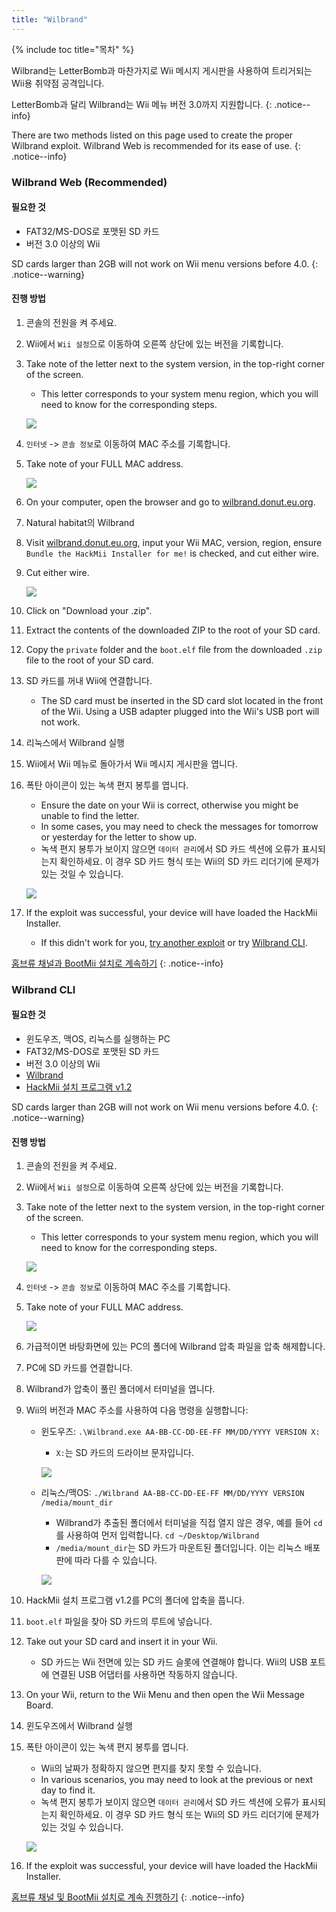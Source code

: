 ```yaml
---
title: "Wilbrand"
---
```


{% include toc title="목차" %}

Wilbrand는 LetterBomb과 마찬가지로 Wii 메시지 게시판을 사용하여 트리거되는 Wii용 취약점 공격입니다.

LetterBomb과 달리 Wilbrand는 Wii 메뉴 버전 3.0까지 지원합니다.
{: .notice--info}

There are two methods listed on this page used to create the proper Wilbrand exploit. Wilbrand Web is recommended for its ease of use.
{: .notice--info}

### Wilbrand Web (Recommended)

#### 필요한 것

* FAT32/MS-DOS로 포맷된 SD 카드
* 버전 3.0 이상의 Wii

SD cards larger than 2GB will not work on Wii menu versions before 4.0.
{: .notice--warning}

#### 진행 방법

1. 콘솔의 전원을 켜 주세요.
1. Wii에서 `Wii 설정`으로 이동하여 오른쪽 상단에 있는 버전을 기록합니다.
1. Take note of the letter next to the system version, in the top-right corner of the screen.
    + This letter corresponds to your system menu region, which you will need to know for the corresponding steps.

    ![](/images/wii/SystemMenuVersion.png)

1. `인터넷` -> `콘솔 정보`로 이동하여 MAC 주소를 기록합니다.
1. Take note of your FULL MAC address.

    ![](/images/wii/MacAddress.png)

1. On your computer, open the browser and go to [wilbrand.donut.eu.org](https://wilbrand.donut.eu.org/).
1. Natural habitat의 Wilbrand
1. Visit [wilbrand.donut.eu.org](https://wilbrand.donut.eu.org/), input your Wii MAC, version, region, ensure `Bundle the HackMii Installer for me!` is checked, and cut either wire.
1. Cut either wire.

    ![](/images/exploits/wilbrand/web.png)

1. Click on "Download your .zip".
1. Extract the contents of the downloaded ZIP to the root of your SD card.
1. Copy the `private` folder and the `boot.elf` file from the downloaded `.zip` file to the root of your SD card.
1. SD 카드를 꺼내 Wii에 연결합니다.
    + The SD card must be inserted in the SD card slot located in the front of the Wii. Using a USB adapter plugged into the Wii's USB port will not work.
1. 리눅스에서 Wilbrand 실행
1. Wii에서 Wii 메뉴로 돌아가서 Wii 메시지 게시판을 엽니다.
1. 폭탄 아이콘이 있는 녹색 편지 봉투를 엽니다.
    + Ensure the date on your Wii is correct, otherwise you might be unable to find the letter.
    + In some cases, you may need to check the messages for tomorrow or yesterday for the letter to show up.
    + 녹색 편지 봉투가 보이지 않으면 `데이터 관리`에서 SD 카드 섹션에 오류가 표시되는지 확인하세요. 이 경우 SD 카드 형식 또는 Wii의 SD 카드 리더기에 문제가 있는 것일 수 있습니다.

    ![](/images/exploits/wilbrand/msgboard.png)

1. If the exploit was successful, your device will have loaded the HackMii Installer.
    + If this didn't work for you, [try another exploit](get-started) or try [Wilbrand CLI](#wilbrand-cli).

[홈브류 채널과 BootMii 설치로 계속하기](hbc)
{: .notice--info}

### Wilbrand CLI

#### 필요한 것

* 윈도우즈, 맥OS, 리눅스를 실행하는 PC
* FAT32/MS-DOS로 포맷된 SD 카드
* 버전 3.0 이상의 Wii
* [Wilbrand](https://static.wiidatabase.de/Wilbrand.zip)
* [HackMii 설치 프로그램 v1.2](https://bootmii.org/download/)

SD cards larger than 2GB will not work on Wii menu versions before 4.0.
{: .notice--warning}

#### 진행 방법

1. 콘솔의 전원을 켜 주세요.
1. Wii에서 `Wii 설정`으로 이동하여 오른쪽 상단에 있는 버전을 기록합니다.
1. Take note of the letter next to the system version, in the top-right corner of the screen.
    + This letter corresponds to your system menu region, which you will need to know for the corresponding steps.

    ![](/images/wii/SystemMenuVersion.png)

1. `인터넷` -> `콘솔 정보`로 이동하여 MAC 주소를 기록합니다.
1. Take note of your FULL MAC address.

    ![](/images/wii/MacAddress.png)

1. 가급적이면 바탕화면에 있는 PC의 폴더에 Wilbrand 압축 파일을 압축 해제합니다.
1. PC에 SD 카드를 연결합니다.
1. Wilbrand가 압축이 풀린 폴더에서 터미널을 엽니다.
1. Wii의 버전과 MAC 주소를 사용하여 다음 명령을 실행합니다:

    + 윈도우즈: `.\Wilbrand.exe AA-BB-CC-DD-EE-FF MM/DD/YYYY VERSION X:`
        + `X:`는 SD 카드의 드라이브 문자입니다.

        ![](/images/exploits/wilbrand/windows.png)

    + 리눅스/맥OS: `./Wilbrand AA-BB-CC-DD-EE-FF MM/DD/YYYY VERSION /media/mount_dir`
        + Wilbrand가 추출된 폴더에서 터미널을 직접 열지 않은 경우, 예를 들어 `cd`를 사용하여 먼저 입력합니다. `cd ~/Desktop/Wilbrand`
        + `/media/mount_dir`는 SD 카드가 마운트된 폴더입니다. 이는 리눅스 배포판에 따라 다를 수 있습니다.

        ![](/images/exploits/wilbrand/linux.png)

1. HackMii 설치 프로그램 v1.2를 PC의 폴더에 압축을 풉니다.
1. `boot.elf` 파일을 찾아 SD 카드의 루트에 넣습니다.
1. Take out your SD card and insert it in your Wii.
    + SD 카드는 Wii 전면에 있는 SD 카드 슬롯에 연결해야 합니다. Wii의 USB 포트에 연결된 USB 어댑터를 사용하면 작동하지 않습니다.
1. On your Wii, return to the Wii Menu and then open the Wii Message Board.
1. 윈도우즈에서 Wilbrand 실행
1. 폭탄 아이콘이 있는 녹색 편지 봉투를 엽니다.
    + Wii의 날짜가 정확하지 않으면 편지를 찾지 못할 수 있습니다.
    + In various scenarios, you may need to look at the previous or next day to find it.
    + 녹색 편지 봉투가 보이지 않으면 `데이터 관리`에서 SD 카드 섹션에 오류가 표시되는지 확인하세요. 이 경우 SD 카드 형식 또는 Wii의 SD 카드 리더기에 문제가 있는 것일 수 있습니다.

    ![](/images/exploits/wilbrand/msgboard.png)

1. If the exploit was successful, your device will have loaded the HackMii Installer.

[홈브류 채널 및 BootMii 설치로 계속 진행하기](hbc)
{: .notice--info}
